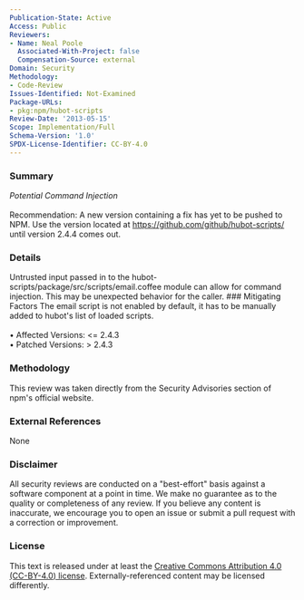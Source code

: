 ```yaml
---
Publication-State: Active
Access: Public
Reviewers:
- Name: Neal Poole
  Associated-With-Project: false
  Compensation-Source: external
Domain: Security
Methodology:
- Code-Review
Issues-Identified: Not-Examined
Package-URLs:
- pkg:npm/hubot-scripts
Review-Date: '2013-05-15'
Scope: Implementation/Full
Schema-Version: '1.0'
SPDX-License-Identifier: CC-BY-4.0
---
```

### Summary
*Potential Command Injection*<br><br>Recommendation: A new version containing a fix has yet to be pushed to NPM. Use the version located at https://github.com/github/hubot-scripts/ until version 2.4.4 comes out.
### Details
Untrusted input passed in to the hubot-scripts/package/src/scripts/email.coffee module can allow for command injection. This may be unexpected behavior for the caller.  ### Mitigating Factors The email script is not enabled by default, it has to be manually added to hubot's list of loaded scripts.
<br><br>• Affected Versions: <= 2.4.3
<br>• Patched Versions: > 2.4.3
### Methodology
This review was taken directly from the Security Advisories section of npm's official website.
### External References
None
### Disclaimer
All security reviews are conducted on a "best-effort" basis against a software component at a point in time. We make no guarantee as to the quality or completeness of any review. If you believe any content is inaccurate, we encourage you to open an issue or submit a pull request with a correction or improvement.
### License
This text is released under at least the [Creative Commons Attribution 4.0 (CC-BY-4.0) license](https://creativecommons.org/licenses/by/4.0/legalcode.txt). Externally-referenced content may be licensed differently.
